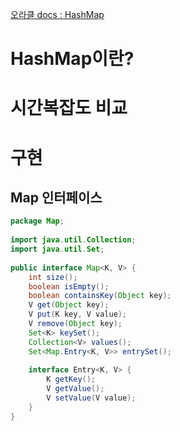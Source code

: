 [오라클 docs : HashMap](https://docs.oracle.com/en/java/javase/21/docs/api/java.base/java/util/HashMap.html)
# HashMap이란?
# 시간복잡도 비교
# 구현
## Map 인터페이스
```java
package Map;  
  
import java.util.Collection;  
import java.util.Set;  
  
public interface Map<K, V> {  
    int size();  
    boolean isEmpty();  
    boolean containsKey(Object key);  
    V get(Object key);  
    V put(K key, V value);  
    V remove(Object key);  
    Set<K> keySet();  
    Collection<V> values();  
    Set<Map.Entry<K, V>> entrySet();  
  
    interface Entry<K, V> {  
        K getKey();  
        V getValue();  
        V setValue(V value);  
    }  
}
```